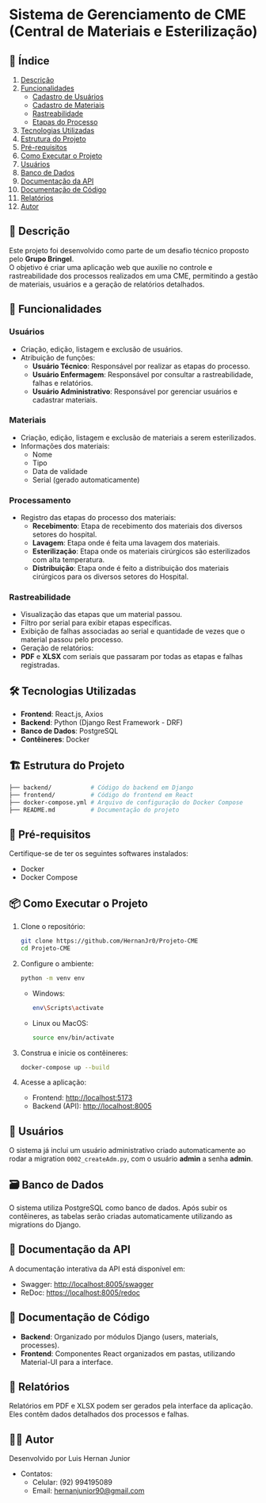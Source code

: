 # Sistema de Gerenciamento de CME (Central de Materiais e Esterilização)

## 📑 Índice

1. [Descrição](#-descrição)
2. [Funcionalidades](#-funcionalidades)
   - [Cadastro de Usuários](#1-cadastro-de-usuários)
   - [Cadastro de Materiais](#2-cadastro-de-materiais)
   - [Rastreabilidade](#3-rastreabilidade)
   - [Etapas do Processo](#4-etapas-do-processo)
3. [Tecnologias Utilizadas](#-tecnologias-utilizadas)
4. [Estrutura do Projeto](#-estrutura-do-projeto)
5. [Pré-requisitos](#-pré-requisitos)
6. [Como Executar o Projeto](#-como-executar-o-projeto)
7. [Usuários](#-usuários)
8. [Banco de Dados](#-banco-de-dados)
9. [Documentação da API](#-documentação-da-api)
10. [Documentação de Código](#-documentação-de-código)
11. [Relatórios](#-relatórios)
12. [Autor](#-autor)

## 📜 Descrição

Este projeto foi desenvolvido como parte de um desafio técnico proposto pelo **Grupo Bringel**.  
O objetivo é criar uma aplicação web que auxilie no controle e rastreabilidade dos processos realizados em uma CME, permitindo a gestão de materiais, usuários e a geração de relatórios detalhados.

## 🚀 Funcionalidades

### Usuários
- Criação, edição, listagem e exclusão de usuários.
- Atribuição de funções:
  - **Usuário Técnico**: Responsável por realizar as etapas do processo.
  - **Usuário Enfermagem**: Responsável por consultar a rastreabilidade, falhas e relatórios.
  - **Usuário Administrativo**: Responsável por gerenciar usuários e cadastrar materiais.

### Materiais
- Criação, edição, listagem e exclusão de materiais a serem esterilizados.
- Informações dos materiais:
  - Nome
  - Tipo
  - Data de validade
  - Serial (gerado automaticamente)

### Processamento
- Registro das etapas do processo dos materiais:
  - **Recebimento**: Etapa de recebimento dos materiais dos diversos setores do hospital.
  - **Lavagem**: Etapa onde é feita uma lavagem dos materiais.
  - **Esterilização**: Etapa onde os materiais cirúrgicos são esterilizados com alta temperatura.
  - **Distribuição**: Etapa onde é feito a distribuição dos materiais cirúrgicos para os diversos setores do Hospital.

### Rastreabilidade
- Visualização das etapas que um material passou.
- Filtro por serial para exibir etapas específicas.
- Exibição de falhas associadas ao serial e quantidade de vezes que o material passou pelo processo.
- Geração de relatórios:
- **PDF** e **XLSX** com seriais que passaram por todas as etapas e falhas registradas.

## 🛠️ Tecnologias Utilizadas

- **Frontend**: React.js, Axios
- **Backend**: Python (Django Rest Framework - DRF)
- **Banco de Dados**: PostgreSQL
- **Contêineres**: Docker

## 🏗️ Estrutura do Projeto

```bash
├── backend/           # Código do backend em Django
├── frontend/          # Código do frontend em React
├── docker-compose.yml # Arquivo de configuração do Docker Compose
├── README.md          # Documentação do projeto
```

## 🧩 Pré-requisitos

Certifique-se de ter os seguintes softwares instalados:

- Docker
- Docker Compose

## 📦 Como Executar o Projeto

1. Clone o repositório:

   ```bash
   git clone https://github.com/HernanJr0/Projeto-CME
   cd Projeto-CME
   ```

2. Configure o ambiente:

   ```bash
   python -m venv env
   ```

   - Windows:
     ```bash
     env\Scripts\activate
     ```
   - Linux ou MacOS:
     ```bash
     source env/bin/activate
     ```

3. Construa e inicie os contêineres:

   ```bash
   docker-compose up --build
   ```

4. Acesse a aplicação:
   - Frontend: [http://localhost:5173](http://localhost:5173)
   - Backend (API): [http://localhost:8005](http://localhost:8005)

## 👥 Usuários

O sistema já inclui um usuário administrativo criado automaticamente ao rodar a migration `0002_createAdm.py`, com o usuário **admin** a senha **admin**.

## 🗃️ Banco de Dados

O sistema utiliza PostgreSQL como banco de dados. Após subir os contêineres, as tabelas serão criadas automaticamente utilizando as migrations do Django.

## 📄 Documentação da API

A documentação interativa da API está disponível em:

- Swagger: [http://localhost:8005/swagger](http://localhost:8005/swagger)
- ReDoc: [https://localhost:8005/redoc](https://localhost:8005/redoc)

## 📑 Documentação de Código

- **Backend**: Organizado por módulos Django (users, materials, processes).
- **Frontend**: Componentes React organizados em pastas, utilizando Material-UI para a interface.

## 📝 Relatórios

Relatórios em PDF e XLSX podem ser gerados pela interface da aplicação. Eles contêm dados detalhados dos processos e falhas.

## 👨‍💻 Autor

Desenvolvido por Luis Hernan Junior

- Contatos:
  - Celular: (92) 994195089
  - Email: hernanjunior90@gmail.com
